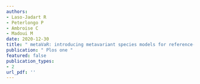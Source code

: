 ```yaml
---
authors: 
- Laso-Jadart R 
- Peterlongo P 
- Ambroise C 
- Madoui M 
date: 2020-12-30
title: " metaVaR: introducing metavariant species models for reference-free metagenomic-based population genomics "
publication: " Plos one "
featured: false
publication_types:
- 2
url_pdf: ''
---
```

